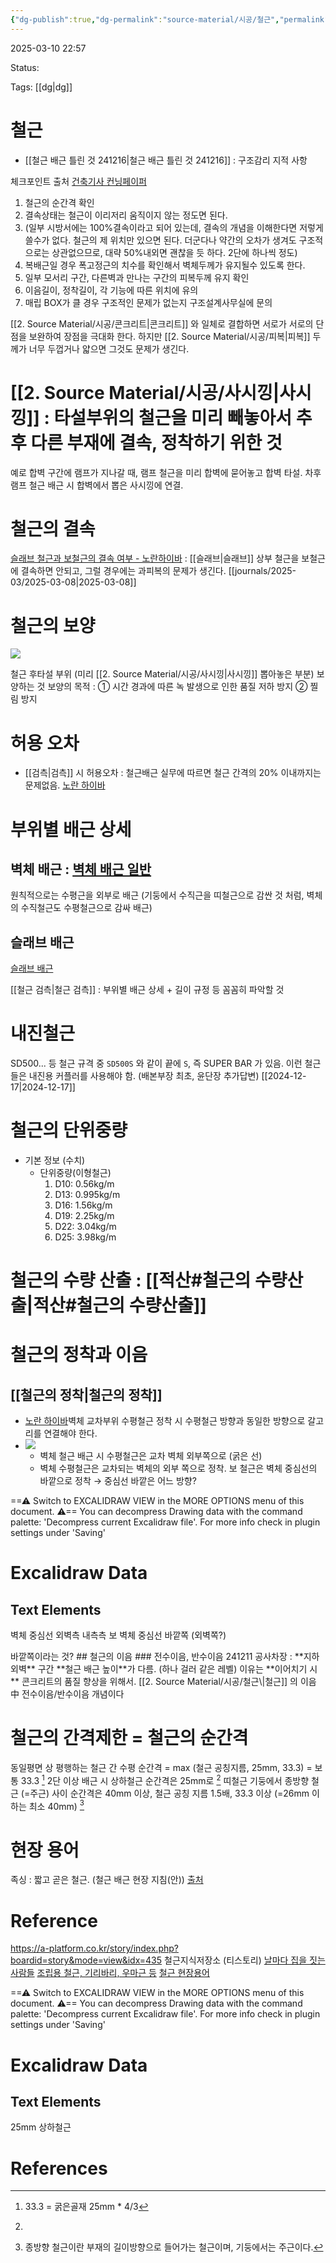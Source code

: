 ```yaml
---
{"dg-publish":true,"dg-permalink":"source-material/시공/철근","permalink":"/source-material/시공/철근/"}
---
```



2025-03-10 22:57

Status: 

Tags: [[dg\|dg]] 

# 철근
- [[철근 배근 틀린 것 241216\|철근 배근 틀린 것 241216]] : 구조감리 지적 사항

체크포인트 출처 [건축기사 컨닝페이퍼](https://blog.naver.com/jsweon/30172009605) 
  1. 철근의 순간격 확인
  2. 결속상태는 철근이 이리저리 움직이지 않는 정도면 된다.
  3. (일부 시방서에는 100%결속이라고 되어 있는데, 결속의 개념을 이해한다면 저렇게 쓸수가 없다. 철근의 제 위치만 있으면 된다. 더군다나 약간의 오차가 생겨도 구조적으로는 상관없으므로, 대략 50%내외면 괜찮을 듯 하다. 2단에 하나씩 정도)
  4. 복배근일 경우 폭고정근의 치수를 확인해서 벽체두께가 유지될수 있도록 한다.
  5. 일부 모서리 구간, 다른벽과 만나는 구간의 피복두께 유지 확인
  6. 이음길이, 정착길이, 각 기능에 따른 위치에 유의
  7. 매립 BOX가 클 경우 구조적인 문제가 없는지 구조설계사무실에 문의

[[2. Source Material/시공/콘크리트\|콘크리트]] 와 일체로 결합하면 서로가 서로의 단점을 보완하여 장점을 극대화 한다. 하지만 [[2. Source Material/시공/피복\|피복]] 두께가 너무 두껍거나 얇으면 그것도 문제가 생긴다.

# [[2. Source Material/시공/사시낑\|사시낑]] : 타설부위의 철근을 미리 빼놓아서 추후 다른 부재에 결속, 정착하기 위한 것
예로 합벽 구간에 램프가 지나갈 때, 램프 철근을 미리 합벽에 묻어놓고 합벽 타설. 차후 램프 철근 배근 시 합벽에서 뽑은 사시낑에 연결.

# 철근의 결속
[슬래브 철근과 보철근의 결속 여부 - 노란하이바](https://m.blog.naver.com/ggupjil/222366153425?recommendTrackingCode=2) : [[슬래브\|슬래브]] 상부 철근을 보철근에 결속하면 안되고, 그럴 경우에는 과피복의 문제가 생긴다. [[journals/2025-03/2025-03-08\|2025-03-08]] 
# 철근의 보양
![](https://i.imgur.com/gFBmQsW.jpeg)

철근 후타설 부위 (미리 [[2. Source Material/시공/사시낑\|사시낑]] 뽑아놓은 부분) 보양하는 것
보양의 목적 : ① 시간 경과에 따른 녹 발생으로 인한 품질 저하 방지 ② 찔림 방지
# 허용 오차
- [[검측\|검측]] 시 허용오차 : 철근배근 실무에 따르면 철근 간격의 20% 이내까지는 문제없음. [노란 하이바](https://m.blog.naver.com/ggupjil/222556495524?recommendTrackingCode=2) 
# 부위별 배근 상세
## 벽체 배근 : [벽체 배근 일반](https://next-rebar.tistory.com/32) 
원칙적으로는 수평근을 외부로 배근
(기둥에서 수직근을 띠철근으로 감싼 것 처럼, 벽체의 수직철근도 수평철근으로 감싸 배근)

## 슬래브 배근
[슬래브 배근](https://next-rebar.tistory.com/30) 

[[철근 검측\|철근 검측]] : 부위별 배근 상세 + 길이 규정 등 꼼꼼히 파악할 것
# 내진철근
SD500... 등 철근 규격 중 `SD500S` 와 같이 끝에 `S`, 즉 SUPER BAR 가 있음. 이런 철근들은 내진용 커플러를 사용해야 함. (배본부장 최초, 윤단장 추가답변) [[2024-12-17\|2024-12-17]] 

# 철근의 단위중량
- 기본 정보 (수치)
	- 단위중량(이형철근)
	  1. D10: 0.56kg/m
	  2. D13: 0.995kg/m
	  3. D16: 1.56kg/m
	  4. D19: 2.25kg/m
	  5. D22: 3.04kg/m
	  6. D25: 3.98kg/m

# 철근의 수량 산출 : [[적산#철근의 수량산출\|적산#철근의 수량산출]]  

# 철근의 정착과 이음
## [[철근의 정착\|철근의 정착]] 
- [노란 하이바](https://m.blog.naver.com/ggupjil/222480811213?recommendTrackingCode=2)벽체 교차부위 수평철근 정착 시 수평철근 방향과 동일한 방향으로 갈고리를 연결해야 한다. 
- ![](https://i.imgur.com/J19S53T.jpeg)
	-  벽체 철근 배근 시 수평철근은 교차 벽체 외부쪽으로 (굵은 선)
	- 벽체 수평철근은 교차되는 벽체의 외부 쪽으로 정착. 보 철근은 벽체 중심선의 바깥으로 정착 → 중심선 바깥은 어느 방향? 
<div class="transclusion internal-embed is-loaded"><div class="markdown-embed">




==⚠  Switch to EXCALIDRAW VIEW in the MORE OPTIONS menu of this document. ⚠== You can decompress Drawing data with the command palette: 'Decompress current Excalidraw file'. For more info check in plugin settings under 'Saving'


# Excalidraw Data

## Text Elements
벽체 중심선 
외벽측 
내측측 
보 
벽체 중심선 바깥쪽 (외벽쪽?) 


</div></div>
 바깥쪽이라는 것?
## 철근의 이음
### 전수이음, 반수이음
241211 공사차장 : **지하외벽** 구간 **철근 배근 높이**가 다름. (하나 걸러 같은 레벨) 이유는 **이어치기 시** 콘크리트의 품질 향상을 위해서. [[2. Source Material/시공/철근\|철근]] 의 이음 中 전수이음/반수이음 개념이다

# 철근의 간격제한 = 철근의 순간격
동일평면 상 평행하는 철근 간 수평 순간격 = max (철근 공칭지름, 25mm, 33.3) = 보통 33.3 [^1]
2단 이상 배근 시 상하철근 순간격은 25mm로 [^2]
띠철근 기둥에서 종방향 철근 (=주근) 사이 순간격은 40mm 이상, 철근 공칭 지름 1.5배, 33.3 이상 (=26mm 이하는 최소 40mm) [^3]

# 현장 용어
족싱 : 짧고 곧은 철근. (철근 배근 현장 지침(안)) [출처](https://hubanjeon.tistory.com/207) 
# Reference
https://a-platform.co.kr/story/index.php?boardid=story&mode=view&idx=435
철근지식저장소 (티스토리)
[날마다 집을 짓는 사람들](https://e-depot.kr/499) 
[조립용 철근, 기리바리, 우마근 등](https://next-rebar.tistory.com/46) 
[철근 현장용어](https://blog.naver.com/vj21kr/50097600105) 

[^1]: 33.3 = 굵은골재 25mm * 4/3
[^2]:
<div class="transclusion internal-embed is-loaded"><div class="markdown-embed">




==⚠  Switch to EXCALIDRAW VIEW in the MORE OPTIONS menu of this document. ⚠== You can decompress Drawing data with the command palette: 'Decompress current Excalidraw file'. For more info check in plugin settings under 'Saving'


# Excalidraw Data

## Text Elements
25mm 
상하철근 


</div></div>

[^3]: 종방향 철근이란 부재의 길이방향으로 들어가는 철근이며, 기둥에서는 주근이다.

# References
